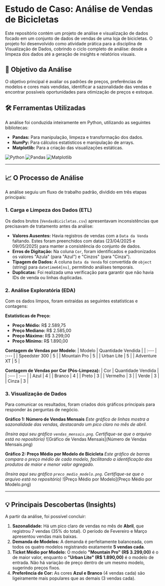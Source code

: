 # Estudo de Caso: Análise de Vendas de Bicicletas

Este repositório contém um projeto de análise e visualização de dados focado em um conjunto de dados de vendas de uma loja de bicicletas. O projeto foi desenvolvido como atividade prática para a disciplina de Visualização de Dados, cobrindo o ciclo completo de análise: desde a limpeza dos dados até a geração de insights e relatórios visuais.

## 🎯 Objetivo da Análise

O objetivo principal é avaliar os padrões de preços, preferências de modelos e cores mais vendidas, identificar a sazonalidade das vendas e encontrar possíveis oportunidades para otimização de preços e estoque.

## 🛠️ Ferramentas Utilizadas

A análise foi conduzida inteiramente em Python, utilizando as seguintes bibliotecas:

* **Pandas:** Para manipulação, limpeza e transformação dos dados.
* **NumPy:** Para cálculos estatísticos e manipulação de arrays.
* **Matplotlib:** Para a criação das visualizações estáticas.

![Python](https://img.shields.io/badge/Python-3776AB?style=for-the-badge&logo=python&logoColor=white)
![Pandas](https://img.shields.io/badge/Pandas-150458?style=for-the-badge&logo=pandas&logoColor=white)
![Matplotlib](https://img.shields.io/badge/Matplotlib-3175a2?style=for-the-badge&logo=matplotlib&logoColor=white)

---

## 📈 O Processo de Análise

A análise seguiu um fluxo de trabalho padrão, dividido em três etapas principais:

### 1. Carga e Limpeza dos Dados (ETL)

Os dados brutos (`VendasBicicletas.csv`) apresentavam inconsistências que precisavam de tratamento antes da análise:

* **Valores Ausentes:** Havia registros de vendas com a `Data da Venda` faltando. Estes foram preenchidos com datas (23/04/2025 e 09/05/2025) para manter a consistência do conjunto de dados.
* **Erros de Digitação:** Na coluna `Cor`, foram identificados e padronizados os valores "Azula" (para "Azul") e "Cinzos" (para "Cinza").
* **Tipagem de Dados:** A coluna `Data da Venda` foi convertida de `object` (string) para `datetime64[ns]`, permitindo análises temporais.
* **Duplicatas:** Foi realizada uma verificação para garantir que não havia IDs de venda ou linhas duplicadas.

### 2. Análise Exploratória (EDA)

Com os dados limpos, foram extraídas as seguintes estatísticas e contagens:

**Estatísticas de Preço:**
* **Preço Médio:** R$ 2.589,75
* **Preço Mediano:** R$ 2.585,00
* **Preço Máximo:** R$ 3.299,00
* **Preço Mínimo:** R$ 1.890,00

**Contagem de Vendas por Modelo:**
| Modelo | Quantidade Vendida |
| :--- | :--- |
| Speedster 300 | 5 |
| Mountain Pro | 5 |
| Urban Lite | 5 |
| Adventure XT | 5 |

**Contagem de Vendas por Cor (Pós-Limpeza):**
| Cor | Quantidade Vendida |
| :--- | :--- |
| Azul | 4 |
| Branco | 4 |
| Preto | 3 |
| Vermelho | 3 |
| Verde | 3 |
| Cinza | 3 |

### 3. Visualização de Dados

Para comunicar os resultados, foram criados dois gráficos principais para responder às perguntas de negócio.

**Gráfico 1: Número de Vendas Mensais**
*Este gráfico de linhas mostra a sazonalidade das vendas, destacando um pico claro no mês de abril.*

*(Insira aqui seu gráfico `vendas_mensais.png`. Certifique-se que o arquivo está no repositório)*
![Gráfico de Vendas Mensais](Número de Vendas Mensais.png)

**Gráfico 2: Preço Médio por Modelo de Bicicleta**
*Este gráfico de barras compara o preço médio de cada modelo, facilitando a identificação dos produtos de maior e menor valor agregado.*

*(Insira aqui seu gráfico `preco_medio_modelo.png`. Certifique-se que o arquivo está no repositório)*
![Preço Médio por Modelo](Preço Médio por Modelo.png)

---

## 💡 Principais Descobertas (Insights)

A partir da análise, foi possível concluir:

1.  **Sazonalidade:** Há um pico claro de vendas no mês de **Abril**, que registrou 7 vendas (35% do total). O período de Fevereiro e Março apresentou vendas mais baixas.
2.  **Demanda de Modelos:** A demanda é perfeitamente balanceada, com todos os quatro modelos registrando exatamente **5 vendas cada**.
3.  **Ticket Médio por Modelo:** O modelo **"Mountain Pro" (R$ 3.299,00)** é o de maior valor, enquanto o **"Urban Lite" (R$ 1.890,00)** é o modelo de entrada. Não há variação de preço dentro de um mesmo modelo, sugerindo preços fixos.
4.  **Preferência de Cor:** As cores **Azul e Branco** (4 vendas cada) são ligeiramente mais populares que as demais (3 vendas cada).
